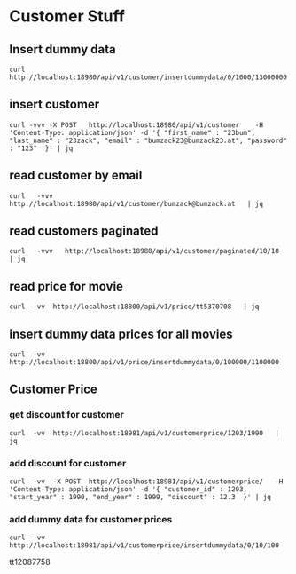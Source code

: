 # Customer Stuff

## Insert dummy data

```
curl http://localhost:18980/api/v1/customer/insertdummydata/0/1000/13000000            
``` 

## insert customer

``` 
curl -vvv -X POST   http://localhost:18980/api/v1/customer    -H 'Content-Type: application/json' -d '{ "first_name" : "23bum", "last_name" : "23zack", "email" : "bumzack23@bumzack23.at", "password" : "123"  }' | jq
``` 

## read customer by email

``` 
curl   -vvv   http://localhost:18980/api/v1/customer/bumzack@bumzack.at   | jq
``` 

## read customers paginated

``` 
curl   -vvv   http://localhost:18980/api/v1/customer/paginated/10/10   | jq
``` 

## read price for movie

``` 
curl  -vv  http://localhost:18800/api/v1/price/tt5370708   | jq
``` 

## insert dummy data prices for all movies

``` 
curl  -vv  http://localhost:18800/api/v1/price/insertdummydata/0/100000/1100000
``` 

## Customer Price

### get discount for customer

``` 
curl  -vv  http://localhost:18981/api/v1/customerprice/1203/1990   | jq
``` 

### add  discount for customer

``` 
curl  -vv  -X POST  http://localhost:18981/api/v1/customerprice/   -H 'Content-Type: application/json' -d '{ "customer_id" : 1203, "start_year" : 1990, "end_year" : 1999, "discount" : 12.3  }' | jq
``` 

### add  dummy data for customer prices

``` 
curl  -vv    http://localhost:18981/api/v1/customerprice/insertdummydata/0/10/100   
``` 

tt12087758

